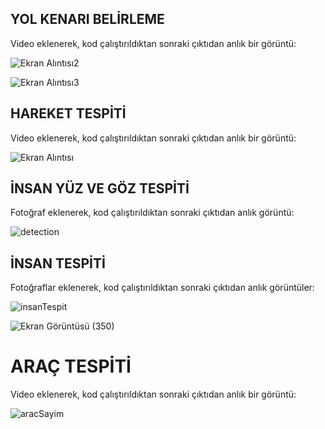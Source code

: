 
## YOL KENARI BELİRLEME 

Video eklenerek, kod çalıştırıldıktan sonraki çıktıdan anlık bir görüntü:

![Ekran Alıntısı2](https://user-images.githubusercontent.com/56633000/115817415-79c8ec00-a403-11eb-945f-407446071612.PNG)


![Ekran Alıntısı3](https://user-images.githubusercontent.com/56633000/115817438-83525400-a403-11eb-9697-10f803c378db.PNG)



## HAREKET TESPİTİ

Video eklenerek, kod çalıştırıldıktan sonraki çıktıdan anlık bir görüntü:

![Ekran Alıntısı](https://user-images.githubusercontent.com/56633000/115817147-f0b1b500-a402-11eb-90d1-e42992ce86e7.PNG)



## İNSAN YÜZ VE GÖZ TESPİTİ

Fotoğraf eklenerek, kod çalıştırıldıktan sonraki çıktıdan anlık görüntü:

![detection](https://user-images.githubusercontent.com/56633000/115875900-6131f380-a44e-11eb-8534-b9d7d456e7eb.PNG)



## İNSAN TESPİTİ

Fotoğraflar eklenerek, kod çalıştırıldıktan sonraki çıktıdan anlık görüntüler:

![insanTespit](https://user-images.githubusercontent.com/56633000/115900535-b8dd5880-a468-11eb-88b2-ee9e7cb65dc5.PNG)

![Ekran Görüntüsü (350)](https://user-images.githubusercontent.com/56633000/115900579-c692de00-a468-11eb-9b04-c482b98a5097.png)



# ARAÇ TESPİTİ

Video eklenerek, kod çalıştırıldıktan sonraki çıktıdan anlık bir görüntü:

![aracSayim](https://user-images.githubusercontent.com/56633000/115905352-a9610e00-a46e-11eb-84f9-e82745717ca9.PNG)


